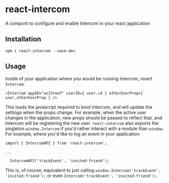 # react-intercom
A compont to configure and enable Intercom in your react application

## Installation
```
npm i react-intercom --save-dev
```

## Usage
Inside of your application where you would be running Intercom, insert `Intercom`:
```
<Intercom appID="az33rewf" userID={ user.id } otherUserProp={ user.otherUserProp } />
```
This loads the javascript required to boot Intercom, and will update the settings when the props change. For example, when the active user changes in the application, new props should be passed to reflect that, and Intercom will be registering the new user. `react-intercom` also exports the singleton `window.Intercom` if you'd rather interact with a module than `window`. For example, where you'd like to log an event in your application:

```
import { IntercomAPI } from 'react-intercom';

...

  IntercomAPI('trackEvent', 'invited-friend');
```

This is, of course, equivalent to just calling `window.Intercom('trackEvent', 'invited-friend');` or even `Intercom('trackEvent', 'invited-friend');`.
